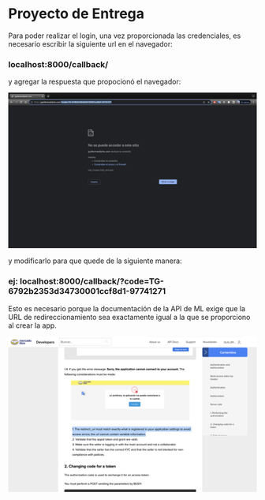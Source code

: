 # Proyecto de Entrega

Para poder realizar el login, una vez proporcionada las credenciales, es necesario
escribir la siguiente url en el navegador:

### localhost:8000/callback/

y agregar la respuesta que propocionó el navegador:

![login](/images/1.png "Login")

y modificarlo para que quede de la siguiente manera:

### ej: localhost:8000/callback/?code=TG-6792b2353d34730001ccf8d1-97741271

Esto es necesario porque la documentación de la API de ML exige que la URL de 
redireccionamiento sea exactamente igual a la que se proporciono al crear la app.

![error](/images/2.png "Error")

